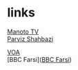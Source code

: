 # links
[Manoto TV](https://www.manototv.com/live/)<br/>
[Parviz Shahbazi](http://www.parvizshahbazi.com/)<br/>

[VOA](https://ir.voanews.com/)<br/>
[BBC Farsi](<a href="http://www.bbc.com/persian" target="_blank">BBC Farsi</a>)<br/>

